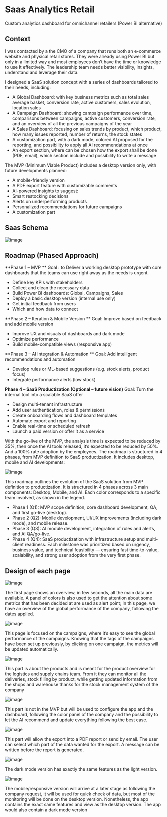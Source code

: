 # Saas Analytics Retail
Custom analytics dashboard for omnichannel retailers (Power BI alternative)



## Context
I was contacted by a the CMO of a company that runs both an e-commerce website and physical retail stores. They were already using Power BI but only in a limited way and most employees don’t have the time or knowledge to use It effectively. The leadership team needs better visibility, insights, understand and leverage their data.


I designed a SaaS solution concept with a series of dashboards tailored to their needs, including:
- A Global Dashboard: with key business metrics such as total sales average basket, conversion rate, active customers, sales evolution, location sales
- A Campaign Dashboard: showing campaign performance over time, comparisons between campaigns, active customers, conversion rate, and an overview of all the previous campaigns of the year
- A Sales Dashboard: focusing on sales trends by product, which product, how many issues reported, number of returns, the stock states
- A customization part, with a dark mode, colored AI proposed for the reporting, and possibility to apply all AI recommendations at once
- An export section, where can be chosen how the export shall be done (PDF, email), which section include and possibility to write a message


The MVP (Minimum Viable Product) includes a desktop version only, with future developments planned:
- A mobile-friendly version
- A PDF export feature with customizable comments
- AI-powered insights to suggest:
 - Smart restocking decisions
 - Alerts on underperforming products
 - Personalized recommendations for future campaigns
 - A customization part






## Saas Schema
 ![image](https://github.com/user-attachments/assets/6b9932b0-f641-4c57-989d-c984943ab49b)





## Roadmap (Phased Approach)
**Phase 1 – MVP **
Goal :  to Deliver a working desktop prototype with core dashboards that the teams can use right away as the needs is urgent.
- Define key KPIs with stakeholders
- Collect and clean the necessary data
- Build Power BI dashboards: Global, Campaigns, Sales
- Deploy a basic desktop version (internal use only)
- Get initial feedback from users
- Which and how data to connect

**Phase 2 – Iteration & Mobile Version **
Goal: Improve based on feedback and add mobile version
- Improve UX and visuals of dashboards and dark mode
- Optimize performance
- Build mobile-compatible views (responsive app)


**Phase 3 – AI Integration & Automation **
Goal: Add intelligent recommendations and automation
- Develop rules or ML-based suggestions (e.g. stock alerts, product focus)
- Integrate performance alerts (low stock)

**Phase 4 – SaaS Productization (Optional – future vision)**
Goal: Turn the internal tool into a scalable SaaS offer
- Design multi-tenant infrastructure
- Add user authentication, roles & permissions
- Create onboarding flows and dashboard templates
- Automate export and reporting
- Enable real-time or scheduled refresh
- Launch a paid version or offer it as a service

With the go-live of the MVP, the analysis time is expected to be reduced by 35%, then once the AI tools released, it’s expected to be reduced by 50%. And a 100% rate adoption by the employees.
The roadmap is structured in 4 phases, from MVP definition to SaaS productization. It includes desktop, mobile and AI developments:

![image](https://github.com/user-attachments/assets/8bba2441-bb60-45fd-a3d2-97df670ab169)


 

This roadmap outlines the evolution of the SaaS solution from MVP definition to productization. It is structured in 4 phases across 3 main components: Desktop, Mobile, and AI.
Each color corresponds to a specific team involved, as shown in the legend.
- Phase 1 (Q1): MVP scope definition, core dashboard development, QA, and first go-live (desktop).
- Phase 2 (Q2): Mobile development, UI/UX improvements (including dark mode), and mobile release.
- Phase 3 (Q3): AI module development, integration of rules and alerts, and AI QA/go-live.
- Phase 4 (Q4): SaaS productization with infrastructure setup and multi-client readiness.
Each milestone was prioritized based on urgency, business value, and technical feasibility — ensuring fast time-to-value, scalability, and strong user adoption from the very first phase.





## Design of each page
![image](https://github.com/user-attachments/assets/9989a98d-4cd7-4c7b-affe-41662abbf4fe)



The first page shows an overview, in few seconds, all the main data are available. A panel of colors is also used to get the attention about some metrics that has been decided at are used as alert point; In this page, we have an overview of the global performance of the company, following the dates applied.

 
 ![image](https://github.com/user-attachments/assets/2b6629ee-4428-40f2-a12c-bac9eaab8afd)

This page is focused on the campaigns, where it’s easy to see the global performance of the campaigns. Knowing that the tags of the campaigns have been set up previously, by clicking on one campaign, the metrics will be updated automatically. 

 ![image](https://github.com/user-attachments/assets/eaeb5d95-3513-4ec7-8890-c09f531e146e)

This part is about the products and is meant for the product overview for the logistics and supply chains team. From it they can monitor all the deliveries, stock filling by product, while getting updated information from the shops and warehouse thanks for the stock management system of the company

 ![image](https://github.com/user-attachments/assets/a57999a2-1ec6-44af-b8d1-a7cd344f4b30)

This part is not in the MVP but will be used to configure the app and the dashboard, following the color panel of the company and the possibility to let the AI recommend and update everything following the best case.

 ![image](https://github.com/user-attachments/assets/96f93f1e-dd7a-408d-b610-1f1b6c80a7b4)

This part will allow the export into a PDF report or send by email. The user can select which part of the data wanted for the export. A message can be written before the report is generated.

 ![image](https://github.com/user-attachments/assets/4c2de865-bbfd-45aa-ba3f-333f3c884923)

The dark mode version has exactly the same features as the light version.
 
![image](https://github.com/user-attachments/assets/e2a2f6b7-1da9-4fbc-88bb-aa5739171768)


The mobile/responsive version will arrive at a later stage as following the company request, it will be used for quick check of data, but most of the monitoring will be done on the desktop version. Nonetheless, the app contains the exact same features and view as the desktop version. The app would also contain a dark mode version


